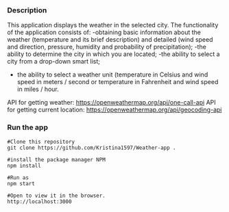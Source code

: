 ### Description

This application displays the weather in the selected city. The functionality of the application consists of:
-obtaining basic information about the weather (temperature and its brief description) and detailed (wind speed and direction, pressure, humidity and probability of precipitation);
-the ability to determine the city in which you are located;
-the ability to select a city from a drop-down smart list;
- the ability to select a weather unit (temperature in Celsius and wind speed in meters / second or temperature in Fahrenheit and wind speed in miles / hour.

API for getting weather: https://openweathermap.org/api/one-call-api
API for getting current location: https://openweathermap.org/api/geocoding-api

### Run the app

```
#Clone this repository
git clone https://github.com/Kristina1597/Weather-app .

#install the package manager NPM
npm install

#Run as
npm start

#Open to view it in the browser.
http://localhost:3000
```

